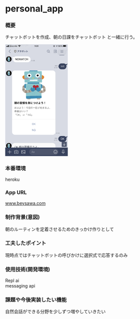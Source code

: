 # personal_app

### 概要
 チャットボットを作成、朝の日課をチャットボット と一緒に行う。
 
 <img src="https://github.com/sawabe32/personal_app/blob/master/IMG_FA083511A80A-1.jpeg" width=200>

### 本番環境
 heroku

### App URL
 www.beysawa.com
 
### 制作背景(意図)
 朝のルーティンを定着させるためのきっかけ作りとして
 
### 工夫したポイント
 現時点ではチャットボットの呼びかけに選択式で応答するのみ
 
### 使用技術(開発環境)
 Repl ai  
 messaging api  

### 課題や今後実装したい機能
 自然会話ができる分野を少しずつ増やしていきたい
